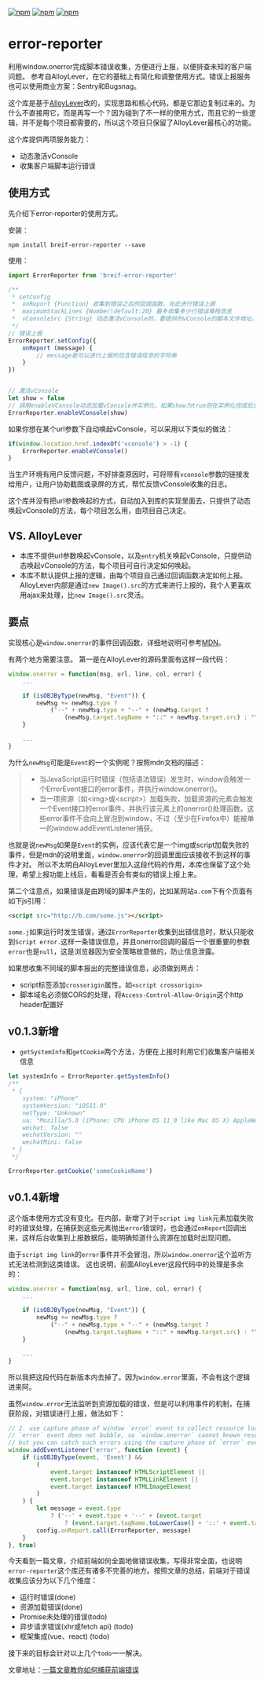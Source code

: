 [![npm](https://img.shields.io/npm/dm/breif-error-reporter.svg)](https://www.npmjs.com/package/breif-error-reporter)
[![npm](https://img.shields.io/npm/v/breif-error-reporter.svg)](https://www.npmjs.com/package/breif-error-reporter)
[![npm](https://img.shields.io/npm/l/breif-error-reporter.svg)](https://www.npmjs.com/package/breif-error-reporter)


# error-reporter
利用window.onerror完成脚本错误收集，方便进行上报，以便排查未知的客户端问题。 参考自AlloyLever，在它的基础上有简化和调整使用方式。错误上报服务也可以使用商业方案：Sentry和Bugsnag。

这个库是基于[AlloyLever](https://github.com/AlloyTeam/AlloyLever)改的，实现思路和核心代码，都是它那边复制过来的。为什么不直接用它，而是再写一个？因为碰到了不一样的使用方式，而且它的一些逻辑，并不是每个项目都需要的，所以这个项目只保留了AlloyLever最核心的功能。

这个库提供两项服务能力：
* 动态激活vConsole
* 收集客户端脚本运行错误

## 使用方式
先介绍下error-reporter的使用方式。

安装：
```
npm install breif-error-reporter --save
```

使用：
```js
import ErrorReporter from 'breif-error-reporter'

/**
 * setConfig
 *  onReport {Function} 收集到错误之后的回调函数，在此进行错误上报
 *  maximumStackLines {Number|default:20} 最多收集多少行错误堆栈信息
 *  vConsoleSrc {String} 动态激活vConsole时，要提供的vConsole的脚本文件地址，默认值使用的是Bootcss提供的cdn地址
 */
// 错误上报
ErrorReporter.setConfig({
    onReport (message) {
        // message是可以进行上报的包含错误信息的字符串
    }
})


// 激活vConsole
let show = false
// 调用enableVConsole动态加载vConsole并实例化，如果show为true则在实例化完成后立即展示vConsole
ErrorReporter.enableVConsole(show)
```

如果你想在某个url参数下自动唤起vConsole，可以采用以下类似的做法：
```js
if(window.location.href.indexOf('vconsole') > -1) {
    ErrorReporter.enableVConsole()
}
```
当生产环境有用户反馈问题，不好排查原因时，可将带有`vconsole`参数的链接发给用户，让用户协助截图或录屏的方式，帮忙反馈vConsole收集的日志。

这个库并没有把url参数唤起的方式，自动加入到库的实现里面去，只提供了动态唤起vConsole的方法，每个项目怎么用，由项目自己决定。


## VS. AlloyLever
* 本库不提供url参数唤起vConsole，以及`entry`机关唤起vConsole，只提供动态唤起vConsole的方法，每个项目可自行决定如何唤起。
* 本库不默认提供上报的逻辑，由每个项目自己通过回调函数决定如何上报。 AlloyLever内部是通过`new Image().src`的方式来进行上报的，我个人更喜欢用ajax来处理，比`new Image().src`灵活。

## 要点
实现核心是`window.onerror`的事件回调函数，详细地说明可参考[MDN](https://developer.mozilla.org/zh-CN/docs/Web/API/GlobalEventHandlers/onerror)。

有两个地方需要注意。 第一是在AlloyLever的源码里面有这样一段代码：
```js
window.onerror = function(msg, url, line, col, error) {
    ...

    if (isOBJByType(newMsg, "Event")) {
        newMsg += newMsg.type ?
            ("--" + newMsg.type + "--" + (newMsg.target ?
                (newMsg.target.tagName + "::" + newMsg.target.src) : "")) : ""
    }

    ...
}
```
为什么`newMsg`可能是`Event`的一个实例呢？按照mdn文档的描述：
> * 当JavaScript运行时错误（包括语法错误）发生时，window会触发一个ErrorEvent接口的error事件，并执行window.onerror()。
> * 当一项资源（如\<img\>或\<script\>）加载失败，加载资源的元素会触发一个Event接口的error事件，并执行该元素上的onerror()处理函数。这些error事件不会向上冒泡到window，不过（至少在Firefox中）能被单一的window.addEventListener捕获。

也就是说`newMsg`如果是`Event`的实例，应该代表它是一个img或script加载失败的事件，但是mdn的说明里面，`window.onerror`的回调里面应该接收不到这样的事件才对。 所以不太明白AlloyLever里加入这段代码的作用，本库也保留了这个处理，希望上报功能上线后，看看是否会有类似的错误上报上来。

第二个注意点，如果错误是由跨域的脚本产生的，比如某网站`a.com`下有个页面有如下js引用：
```html
<script src="http://b.com/some.js"></script>
```
`some.j`如果运行时发生错误，通过`ErrorReporter`收集到出错信息时，默认只能收到`Script error.`这样一条错误信息，并且onerror回调的最后一个很重要的参数`error`也是`null`，这是浏览器因为安全策略故意做的，防止信息泄露。

如果想收集不同域的脚本报出的完整错误信息，必须做到两点：
* script标签添加`crossorigin`属性，如`<script crossorigin>`
* 脚本域名必须做CORS的处理，将`Access-Control-Allow-Origin`这个http header配置好

## v0.1.3新增
* `getSystemInfo`和`getCookie`两个方法，方便在上报时利用它们收集客户端相关信息
```js
let systemInfo = ErrorReporter.getSystemInfo()
/**
 * {
    system: "iPhone"
    systemVersion: "iOS11.0"
    netType: "Unknown"
    ua: "Mozilla/5.0 (iPhone; CPU iPhone OS 11_0 like Mac OS X) AppleWebKit/604.1.38 ..."
    wechat: false
    wechatVersion: ""
    wechatMini: false
 * }
 */

ErrorReporter.getCookie('someCookieName')
```

## v0.1.4新增
这个版本使用方式没有变化。在内部，新增了对于`script img link`元素加载失败时的错误处理，在捕获到这些元素抛出`error`错误时，也会通过`onReport`回调出来，这样后台收集到上报数据后，能明确知道什么资源在加载时出现问题。

由于`script img link`的`error`事件并不会冒泡，所以`window.onerror`这个监听方式无法检测到这类错误。 这也说明，前面AlloyLever这段代码中的处理是多余的：
```js
window.onerror = function(msg, url, line, col, error) {
    ...

    if (isOBJByType(newMsg, "Event")) {
        newMsg += newMsg.type ?
            ("--" + newMsg.type + "--" + (newMsg.target ?
                (newMsg.target.tagName + "::" + newMsg.target.src) : "")) : ""
    }

    ...
}
```
所以我把这段代码在新版本内去掉了。因为`window.error`里面，不会有这个逻辑进来阿。

虽然`window.error`无法监听到资源加载的错误，但是可以利用事件的机制，在捕获阶段，对错误进行上报，做法如下：
```js
// 2. use capture phase of window `error` event to collect resource loading errors
// `error` event does not bubble, so `window.onerror` cannot known resource loading errors
// but you can catch such errors using the capture phase of `error` event
window.addEventListener('error', function (event) {
    if (isOBJByType(event, 'Event') &&
        (
            event.target instanceof HTMLScriptElement ||
            event.target instanceof HTMLLinkElement ||
            event.target instanceof HTMLImageElement
        )
    ) {
        let message = event.type
            ? ('--' + event.type + '--' + (event.target
                ? (event.target.tagName.toLowerCase() + '::' + event.target.src) : '')) : ''
        config.onReport.call(ErrorReporter, message)
    }
}, true)
```

今天看到一篇文章，介绍前端如何全面地做错误收集，写得非常全面，也说明`error-reporter`这个库还有诸多不完善的地方。按照文章的总结，前端对于错误收集应该分为以下几个维度：
* 运行时错误(done)
* 资源加载错误(done)
* Promise未处理的错误(todo)
* 异步请求错误(xhr或fetch api) (todo)
* 框架集成(vue、react) (todo)

接下来的目标会针对以上几个`todo`一一解决。

文章地址：[一篇文章教你如何捕获前端错误](https://mp.weixin.qq.com/s/E51lKQOojsvhHvACIyXwhw)